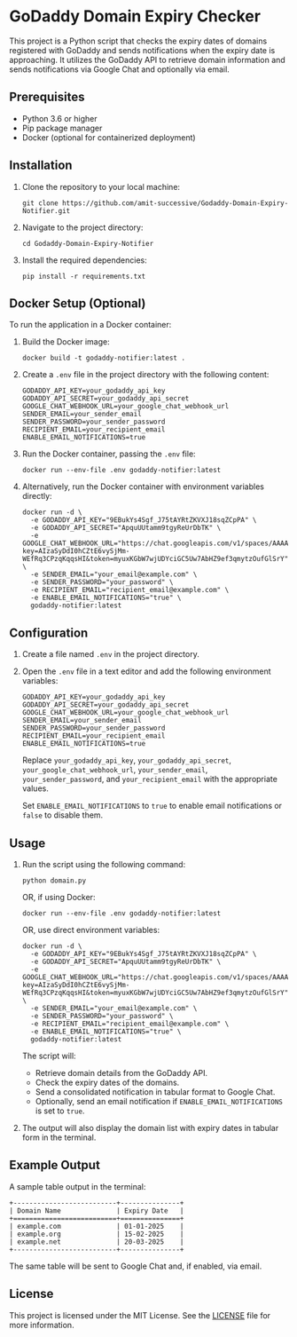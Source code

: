 # GoDaddy Domain Expiry Checker

This project is a Python script that checks the expiry dates of domains registered with GoDaddy and sends notifications when the expiry date is approaching. It utilizes the GoDaddy API to retrieve domain information and sends notifications via Google Chat and optionally via email.

## Prerequisites

- Python 3.6 or higher
- Pip package manager
- Docker (optional for containerized deployment)

## Installation

1. Clone the repository to your local machine:

   ```shell
   git clone https://github.com/amit-successive/Godaddy-Domain-Expiry-Notifier.git
   ```

2. Navigate to the project directory:

   ```shell
   cd Godaddy-Domain-Expiry-Notifier
   ```

3. Install the required dependencies:

   ```shell
   pip install -r requirements.txt
   ```

## Docker Setup (Optional)

To run the application in a Docker container:

1. Build the Docker image:

   ```shell
   docker build -t godaddy-notifier:latest .
   ```

2. Create a `.env` file in the project directory with the following content:

   ```plaintext
   GODADDY_API_KEY=your_godaddy_api_key
   GODADDY_API_SECRET=your_godaddy_api_secret
   GOOGLE_CHAT_WEBHOOK_URL=your_google_chat_webhook_url
   SENDER_EMAIL=your_sender_email
   SENDER_PASSWORD=your_sender_password
   RECIPIENT_EMAIL=your_recipient_email
   ENABLE_EMAIL_NOTIFICATIONS=true
   ```

3. Run the Docker container, passing the `.env` file:

   ```shell
   docker run --env-file .env godaddy-notifier:latest
   ```

4. Alternatively, run the Docker container with environment variables directly:

   ```shell
   docker run -d \                                      
     -e GODADDY_API_KEY="9EBukYs4Sgf_J75tAYRtZKVXJ18sqZCpPA" \
     -e GODADDY_API_SECRET="ApquUUtamm9tgyReUrDbTK" \
     -e GOOGLE_CHAT_WEBHOOK_URL="https://chat.googleapis.com/v1/spaces/AAAAYA7rjAs/messages?key=AIzaSyDdI0hCZtE6vySjMm-WEfRq3CPzqKqqsHI&token=myuxKGbW7wjUDYciGC5Uw7AbHZ9ef3qmytzOufGlSrY" \
     -e SENDER_EMAIL="your_email@example.com" \
     -e SENDER_PASSWORD="your_password" \
     -e RECIPIENT_EMAIL="recipient_email@example.com" \
     -e ENABLE_EMAIL_NOTIFICATIONS="true" \
     godaddy-notifier:latest
   ```

## Configuration

1. Create a file named `.env` in the project directory.
2. Open the `.env` file in a text editor and add the following environment variables:

   ```
   GODADDY_API_KEY=your_godaddy_api_key
   GODADDY_API_SECRET=your_godaddy_api_secret
   GOOGLE_CHAT_WEBHOOK_URL=your_google_chat_webhook_url
   SENDER_EMAIL=your_sender_email
   SENDER_PASSWORD=your_sender_password
   RECIPIENT_EMAIL=your_recipient_email
   ENABLE_EMAIL_NOTIFICATIONS=true
   ```

   Replace `your_godaddy_api_key`, `your_godaddy_api_secret`, `your_google_chat_webhook_url`, `your_sender_email`, `your_sender_password`, and `your_recipient_email` with the appropriate values.

   Set `ENABLE_EMAIL_NOTIFICATIONS` to `true` to enable email notifications or `false` to disable them.

## Usage

1. Run the script using the following command:

   ```shell
   python domain.py
   ```

   OR, if using Docker:

   ```shell
   docker run --env-file .env godaddy-notifier:latest
   ```

   OR, use direct environment variables:

   ```shell
   docker run -d \                                      
     -e GODADDY_API_KEY="9EBukYs4Sgf_J75tAYRtZKVXJ18sqZCpPA" \
     -e GODADDY_API_SECRET="ApquUUtamm9tgyReUrDbTK" \
     -e GOOGLE_CHAT_WEBHOOK_URL="https://chat.googleapis.com/v1/spaces/AAAAYA7rjAs/messages?key=AIzaSyDdI0hCZtE6vySjMm-WEfRq3CPzqKqqsHI&token=myuxKGbW7wjUDYciGC5Uw7AbHZ9ef3qmytzOufGlSrY" \
     -e SENDER_EMAIL="your_email@example.com" \
     -e SENDER_PASSWORD="your_password" \
     -e RECIPIENT_EMAIL="recipient_email@example.com" \
     -e ENABLE_EMAIL_NOTIFICATIONS="true" \
     godaddy-notifier:latest
   ```

   The script will:
   - Retrieve domain details from the GoDaddy API.
   - Check the expiry dates of the domains.
   - Send a consolidated notification in tabular format to Google Chat.
   - Optionally, send an email notification if `ENABLE_EMAIL_NOTIFICATIONS` is set to `true`.

2. The output will also display the domain list with expiry dates in tabular form in the terminal.

## Example Output

A sample table output in the terminal:

```
+--------------------------+---------------+
| Domain Name              | Expiry Date   |
+==========================+===============+
| example.com              | 01-01-2025    |
| example.org              | 15-02-2025    |
| example.net              | 20-03-2025    |
+--------------------------+---------------+
```

The same table will be sent to Google Chat and, if enabled, via email.

## License

This project is licensed under the MIT License. See the [LICENSE](LICENSE) file for more information.
